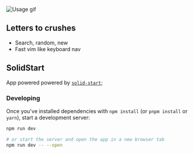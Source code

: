 ![Usage gif](https://user-images.githubusercontent.com/51836263/179566066-0a28ca01-7cdf-47c6-abe5-d624b0e50e70.gif)

## Letters to crushes

- Search, random, new
- Fast vim like keyboard nav

## SolidStart

App powered powered by [`solid-start`](https://github.com/ryansolid/solid-start/tree/master/packages/solid-start);

### Developing

Once you've installed dependencies with `npm install` (or `pnpm install` or `yarn`), start a development server:

```bash
npm run dev

# or start the server and open the app in a new browser tab
npm run dev -- --open
```
